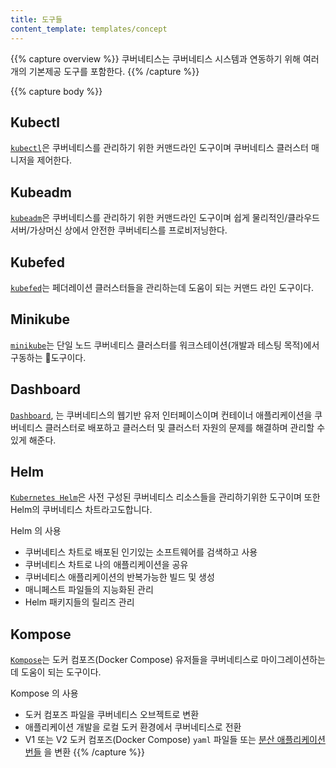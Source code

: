 ```yaml
---
title: 도구들
content_template: templates/concept
---
```


{{% capture overview %}}
쿠버네티스는 쿠버네티스 시스템과 연동하기 위해 여러개의 기본제공 도구를 포함한다.
{{% /capture %}}

{{% capture body %}}
## Kubectl

[`kubectl`](/docs/tasks/tools/install-kubectl/)은 쿠버네티스를 관리하기 위한 커맨드라인 도구이며 쿠버네티스 클러스터 매니저을 제어한다.

## Kubeadm

[`kubeadm`](/docs/setup/production-environment/tools/kubeadm/install-kubeadm/)은 쿠버네티스를 관리하기 위한 커맨드라인 도구이며 쉽게 물리적인/클라우드 서버/가상머신 상에서 안전한 쿠버네티스를 프로비저닝한다.          

## Kubefed

[`kubefed`](/docs/tasks/federation/set-up-cluster-federation-kubefed/)는 페더레이션 클러스터들을 관리하는데 도움이 되는 커맨드 라인 도구이다.


## Minikube

[`minikube`](/docs/tasks/tools/install-minikube/)는 단일 노드 쿠버네티스 클러스터를 워크스테이션(개발과 테스팅 목적)에서 구동하는 도구이다.



## Dashboard

[`Dashboard`](/docs/tasks/access-application-cluster/web-ui-dashboard/), 는 쿠버네티스의 웹기반 유저 인터페이스이며 컨테이너 애플리케이션을 쿠버네티스 클러스터로 배포하고 
클러스터 및 클러스터 자원의 문제를 해결하며 관리할 수 있게 해준다.

## Helm

[`Kubernetes Helm`](https://github.com/kubernetes/helm)은 사전 구성된 쿠버네티스 리소스들을 관리하기위한 도구이며 
또한 Helm의 쿠버네티스 차트라고도합니다.

Helm 의 사용

* 쿠버네티스 차트로 배포된 인기있는 소프트웨어를 검색하고 사용
* 쿠버네티스 차트로 나의 애플리케이션을 공유
* 쿠버네티스 애플리케이션의 반복가능한 빌드 및 생성
* 매니페스트 파일들의 지능화된 관리
* Helm 패키지들의 릴리즈 관리

## Kompose

[`Kompose`](https://github.com/kubernetes-incubator/kompose)는 도커 컴포즈(Docker Compose) 유저들을 쿠버네티스로 마이그레이션하는데 도움이 되는 도구이다.

Kompose 의 사용

* 도커 컴포즈 파일을 쿠버네티스 오브젝트로 변환
* 애플리케이션 개발을 로컬 도커 환경에서 쿠버네티스로 전환
* V1 또는 V2 도커 컴포즈(Docker Compose) `yaml` 파일들 또는 [분산 애플리케이션 번들](https://docs.docker.com/compose/bundles/) 을 변환
{{% /capture %}}
